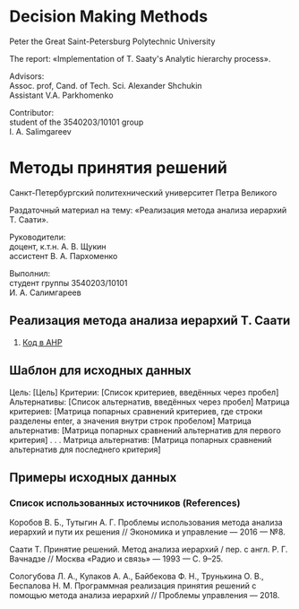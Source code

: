 # Decision Making Methods

Peter the Great Saint-Petersburg Polytechnic University

The report: «Implementation of T. Saaty's Analytic hierarchy process».

Advisors:   
Assoc. prof, Cand. of Tech. Sci. Alexander Shchukin  
Assistant V.A. Parkhomenko  

Contributor:   
student of the 3540203/10101 group   
I. A. Salimgareev 


# Методы принятия решений

Санкт-Петербургский политехнический университет Петра Великого

Раздаточный материал на тему: «Реализация метода анализа иерархий Т. Саати».

Руководители:   
доцент, к.т.н. А. В. Щукин  
ассистент В. А. Пархоменко  

Выполнил:   
студент группы 3540203/10101   
И. А. Салимгареев   

## Реализация метода анализа иерархий Т. Саати

1. [Код в AHP](AHP)

## Шаблон для исходных данных

Цель:
[Цель]
Критерии:
[Список критериев, введённых через пробел]
Альтернативы:
[Список альтернатив, введённых через пробел]
Матрица критериев:
[Матрица попарных сравнений критериев, где строки разделены enter, а значения внутри строк пробелом]
Матрица альтернатив:
[Матрица попарных сравнений альтернатив для первого критерия]
.
.
.
Матрица альтернатив:
[Матрица попарных сравнений альтернатив для последнего критерия]

## Примеры исходных данных

### Список использованных источников (References)

Коробов В. Б., Тутыгин А. Г. Проблемы использования метода анализа иерархий и пути их решения // Экономика и управление — 2016 — №8.

Саати Т. Принятие решений. Метод анализа иерархий / пер. с англ. Р. Г. Вачнадзе // Москва «Радио и связь» — 1993 — С. 9–25.

Сологубова Л. А., Кулаков А. А., Байбекова Ф. Н., Трунькина О. В., Беспалова Н. М. Программная реализация принятия решений с помощью метода анализа иерархий // Проблемы управления — 2018.
